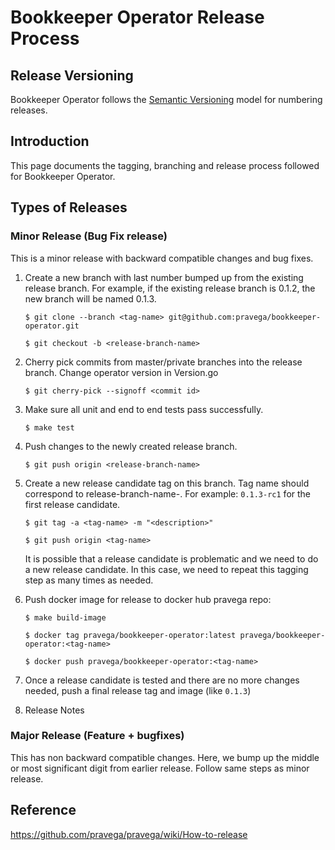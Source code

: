 # Bookkeeper Operator Release Process

## Release Versioning
Bookkeeper Operator follows the [Semantic Versioning](https://semver.org/) model for numbering releases.

## Introduction
This page documents the tagging, branching and release process followed for Bookkeeper Operator.

## Types of Releases

### Minor Release (Bug Fix release)

This is a minor release with backward compatible changes and bug fixes.

1. Create a new branch with last number bumped up from the existing release branch.
   For example, if the existing release branch is 0.1.2, the new branch will be named 0.1.3.

   `$ git clone --branch <tag-name> git@github.com:pravega/bookkeeper-operator.git `

   `$ git checkout -b <release-branch-name>`

2. Cherry pick commits from master/private branches into the release branch.
   Change operator version in Version.go

    `$ git cherry-pick --signoff <commit id>`

3. Make sure all unit and end to end tests pass successfully.

    `$ make test`

4. Push changes to the newly created release branch.

    `$ git push origin <release-branch-name>`

5. Create a new release candidate tag on this branch.
   Tag name should correspond to release-branch-name-<release-candidate-version>.
   For example: `0.1.3-rc1` for the first release candidate.

    `$ git tag -a <tag-name> -m "<description>"`

    `$ git push origin <tag-name>`

   It is possible that a release candidate is problematic and we need to do a new release candidate. In this case, we need to repeat this tagging step as many times as needed.

6. Push docker image for release to docker hub pravega repo:

    `$ make build-image`

    `$ docker tag pravega/bookkeeper-operator:latest pravega/bookkeeper-operator:<tag-name>`

    `$ docker push pravega/bookkeeper-operator:<tag-name>`

7. Once a release candidate is tested and there are no more changes needed, push a final release tag and image (like `0.1.3`)

8. Release Notes

### Major Release (Feature + bugfixes)

This has non backward compatible changes.
Here, we bump up the middle or most significant digit from earlier release.
Follow same steps as minor release.

## Reference
https://github.com/pravega/pravega/wiki/How-to-release
